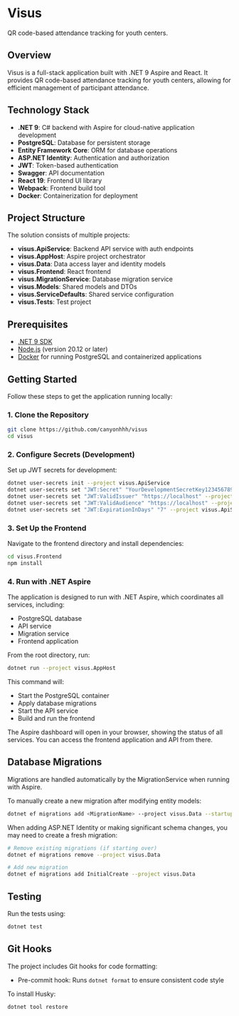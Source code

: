 # Visus
QR code-based attendance tracking for youth centers.

## Overview
Visus is a full-stack application built with .NET 9 Aspire and React. It provides QR code-based attendance tracking for youth centers, allowing for efficient management of participant attendance.

## Technology Stack
- **.NET 9**: C# backend with Aspire for cloud-native application development
- **PostgreSQL**: Database for persistent storage
- **Entity Framework Core**: ORM for database operations
- **ASP.NET Identity**: Authentication and authorization
- **JWT**: Token-based authentication
- **Swagger**: API documentation
- **React 19**: Frontend UI library
- **Webpack**: Frontend build tool
- **Docker**: Containerization for deployment

## Project Structure
The solution consists of multiple projects:
- **visus.ApiService**: Backend API service with auth endpoints
- **visus.AppHost**: Aspire project orchestrator 
- **visus.Data**: Data access layer and identity models
- **visus.Frontend**: React frontend
- **visus.MigrationService**: Database migration service
- **visus.Models**: Shared models and DTOs
- **visus.ServiceDefaults**: Shared service configuration
- **visus.Tests**: Test project

## Prerequisites
- [.NET 9 SDK](https://dotnet.microsoft.com/download/dotnet/9.0)
- [Node.js](https://nodejs.org/) (version 20.12 or later)
- [Docker](https://www.docker.com/products/docker-desktop) for running PostgreSQL and containerized applications

## Getting Started
Follow these steps to get the application running locally:

### 1. Clone the Repository
```bash
git clone https://github.com/canyonhhh/visus
cd visus
```

### 2. Configure Secrets (Development)
Set up JWT secrets for development:
```bash
dotnet user-secrets init --project visus.ApiService
dotnet user-secrets set "JWT:Secret" "YourDevelopmentSecretKey1234567890123456789012" --project visus.ApiService
dotnet user-secrets set "JWT:ValidIssuer" "https://localhost" --project visus.ApiService
dotnet user-secrets set "JWT:ValidAudience" "https://localhost" --project visus.ApiService
dotnet user-secrets set "JWT:ExpirationInDays" "7" --project visus.ApiService
```

### 3. Set Up the Frontend
Navigate to the frontend directory and install dependencies:
```bash
cd visus.Frontend
npm install
```

### 4. Run with .NET Aspire
The application is designed to run with .NET Aspire, which coordinates all services, including:
- PostgreSQL database
- API service
- Migration service
- Frontend application

From the root directory, run:
```bash
dotnet run --project visus.AppHost
```

This command will:
- Start the PostgreSQL container
- Apply database migrations
- Start the API service
- Build and run the frontend

The Aspire dashboard will open in your browser, showing the status of all services. You can access the frontend application and API from there.

## Database Migrations
Migrations are handled automatically by the MigrationService when running with Aspire.

To manually create a new migration after modifying entity models:
```bash
dotnet ef migrations add <MigrationName> --project visus.Data --startup-project visus.MigrationService
```

When adding ASP.NET Identity or making significant schema changes, you may need to create a fresh migration:

```bash
# Remove existing migrations (if starting over)
dotnet ef migrations remove --project visus.Data

# Add new migration
dotnet ef migrations add InitialCreate --project visus.Data
```

## Testing
Run the tests using:
```bash
dotnet test
```

## Git Hooks
The project includes Git hooks for code formatting:
- Pre-commit hook: Runs `dotnet format` to ensure consistent code style

To install Husky:
```bash
dotnet tool restore
```
